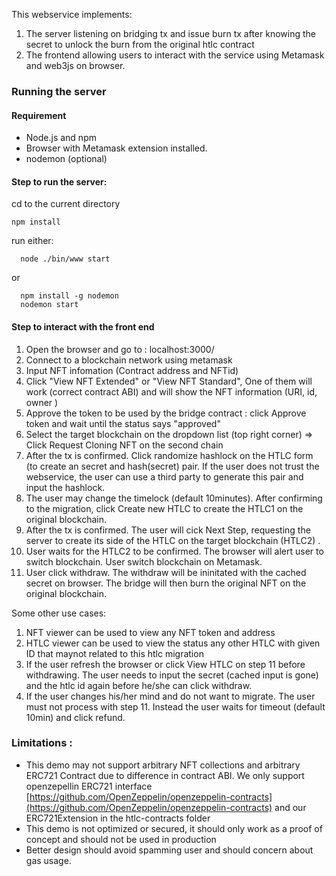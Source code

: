 This webservice implements:
1. The server listening on bridging tx and issue burn tx after knowing the secret to unlock the burn from the original htlc contract
2. The frontend allowing users to interact with the service using Metamask and web3js on browser. 

### Running the server 
#### Requirement
  * Node.js and npm
  * Browser with Metamask extension installed. 
  * nodemon (optional) 

#### Step to run the server: 
  
   cd to the current directory
  ```
  npm install
  ````
  run either: 
  ```
    node ./bin/www start
  ``` 
  or 
  
  ```
    npm install -g nodemon 
    nodemon start 
  ```
#### Step to interact with the front end 

1. Open the browser and go to : localhost:3000/ 
2. Connect to a blockchain network using metamask 
3. Input NFT infomation (Contract address and NFTid) 
4. Click "View NFT Extended" or "View NFT Standard", One of them will work (correct contract ABI) and will show the NFT information (URI, id, owner )
5. Approve the token to be used by the bridge contract : click Approve token and wait until the status says "approved" 
6. Select the target blockchain on the dropdown list (top right corner) => Click Request Cloning NFT on the second chain  
7. After the tx is confirmed. Click randomize hashlock on the HTLC form (to create an secret and hash(secret) pair. If the user does not trust the webservice, the user can use a third party to generate this pair and input the hashlock. 
8. The user may change the timelock (default 10minutes). After confirming to the migration, click Create new HTLC  to create the HTLC1 on the original blockchain. 
9. After the tx is confirmed. The user will cick Next Step, requesting the server to create its side of the HTLC on the target blockchain (HTLC2) . 
10. User waits for the HTLC2 to be confirmed. The browser will alert user to switch blockchain. User switch blockchain on Metamask. 
11. User click withdraw. The withdraw will be ininitated with the cached secret on browser. The bridge will then burn the original NFT on the original blockchain. 

Some other use cases: 
1. NFT viewer can be used to view any NFT token and address 
2. HTLC viewer can be used to view the status any other HTLC with given ID that maynot related to this htlc migration 
3. If the user refresh the browser or click View HTLC on step 11 before withdrawing. The user needs to input the secret (cached input is gone) and the htlc id again before he/she can click withdraw. 
4. If the user changes his/her mind and do not want to migrate. The user must not process with step 11. Instead the user waits for timeout (default 10min) and click refund. 

### Limitations :
* This demo may not support arbitrary NFT collections and arbitrary ERC721 Contract due to difference in contract ABI. We only support openzepellin ERC721 interface [https://github.com/OpenZeppelin/openzeppelin-contracts](https://github.com/OpenZeppelin/openzeppelin-contracts) and our ERC721Extension in the htlc-contracts folder
* This demo is not optimized or secured, it should only work as a proof of concept and should not be used in production
* Better design should avoid spamming user and should concern about gas usage. 

